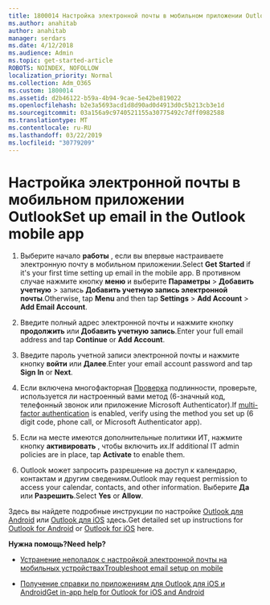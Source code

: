 ```yaml
---
title: 1800014 Настройка электронной почты в мобильном приложении Outlook
ms.author: anahitab
author: anahitab
manager: serdars
ms.date: 4/12/2018
ms.audience: Admin
ms.topic: get-started-article
ROBOTS: NOINDEX, NOFOLLOW
localization_priority: Normal
ms.collection: Adm_O365
ms.custom: 1800014
ms.assetid: d2b46122-b59a-4b94-9cae-5e42be819022
ms.openlocfilehash: b2e3a5693acd1d8d90ad0d4913d0c5b213cb3e1d
ms.sourcegitcommit: 03a156a9c9740521155a30775492c7dff0982588
ms.translationtype: MT
ms.contentlocale: ru-RU
ms.lasthandoff: 03/22/2019
ms.locfileid: "30779209"
---
```

# <a name="set-up-email-in-the-outlook-mobile-app"></a><span data-ttu-id="e4c0c-102">Настройка электронной почты в мобильном приложении Outlook</span><span class="sxs-lookup"><span data-stu-id="e4c0c-102">Set up email in the Outlook mobile app</span></span>

1. <span data-ttu-id="e4c0c-103">Выберите начало **работы** , если вы впервые настраиваете электронную почту в мобильном приложении.</span><span class="sxs-lookup"><span data-stu-id="e4c0c-103">Select **Get Started** if it's your first time setting up email in the mobile app.</span></span> <span data-ttu-id="e4c0c-104">В противном случае нажмите кнопку **меню** и выберите **Параметры** \> **Добавить учетную** \> запись **Добавить учетную запись электронной почты**.</span><span class="sxs-lookup"><span data-stu-id="e4c0c-104">Otherwise, tap **Menu** and then tap **Settings** \> **Add Account** \> **Add Email Account**.</span></span> 
    
2. <span data-ttu-id="e4c0c-105">Введите полный адрес электронной почты и нажмите кнопку **продолжить** или **Добавить учетную запись**.</span><span class="sxs-lookup"><span data-stu-id="e4c0c-105">Enter your full email address and tap **Continue** or **Add Account**.</span></span>
    
3. <span data-ttu-id="e4c0c-106">Введите пароль учетной записи электронной почты и нажмите кнопку **войти** или **Далее**.</span><span class="sxs-lookup"><span data-stu-id="e4c0c-106">Enter your email account password and tap **Sign In** or **Next**.</span></span> 
    
4. <span data-ttu-id="e4c0c-107">Если включена многофакторная [Проверка](https://support.office.com/article/8f0454b2-f51a-4d9c-bcde-2c48e41621c6.aspx) подлинности, проверьте, используется ли настроенный вами метод (6-значный код, телефонный звонок или приложение Microsoft Authenticator).</span><span class="sxs-lookup"><span data-stu-id="e4c0c-107">If [multi-factor authentication](https://support.office.com/article/8f0454b2-f51a-4d9c-bcde-2c48e41621c6.aspx) is enabled, verify using the method you set up (6 digit code, phone call, or Microsoft Authenticator app).</span></span> 
    
5. <span data-ttu-id="e4c0c-108">Если на месте имеются дополнительные политики ИТ, нажмите кнопку **активировать** , чтобы включить их.</span><span class="sxs-lookup"><span data-stu-id="e4c0c-108">If additional IT admin policies are in place, tap **Activate** to enable them.</span></span> 
    
6. <span data-ttu-id="e4c0c-109">Outlook может запросить разрешение на доступ к календарю, контактам и другим сведениям.</span><span class="sxs-lookup"><span data-stu-id="e4c0c-109">Outlook may request permission to access your calendar, contacts, and other information.</span></span> <span data-ttu-id="e4c0c-110">Выберите **Да** или **Разрешить**.</span><span class="sxs-lookup"><span data-stu-id="e4c0c-110">Select **Yes** or **Allow**.</span></span> 
    
<span data-ttu-id="e4c0c-111">Здесь вы найдете подробные инструкции по настройке [Outlook для Android](https://support.office.com/article/886db551-8dfa-4fd5-b835-f8e532091872.aspx) или [Outlook для iOS](https://support.office.com/article/b2de2161-cc1d-49ef-9ef9-81acd1c8e234.aspx) здесь.</span><span class="sxs-lookup"><span data-stu-id="e4c0c-111">Get detailed set up instructions for [Outlook for Android](https://support.office.com/article/886db551-8dfa-4fd5-b835-f8e532091872.aspx) or [Outlook for iOS](https://support.office.com/article/b2de2161-cc1d-49ef-9ef9-81acd1c8e234.aspx) here.</span></span> 
  
 <span data-ttu-id="e4c0c-112">**Нужна помощь?**</span><span class="sxs-lookup"><span data-stu-id="e4c0c-112">**Need help?**</span></span>
  
- [<span data-ttu-id="e4c0c-113">Устранение неполадок с настройкой электронной почты на мобильных устройствах</span><span class="sxs-lookup"><span data-stu-id="e4c0c-113">Troubleshoot email setup on mobile</span></span>](https://support.office.com/article/a264ef01-9c88-48fb-9285-7017e4f31f02.aspx)
    
- [<span data-ttu-id="e4c0c-114">Получение справки по приложениям для Outlook для iOS и Android</span><span class="sxs-lookup"><span data-stu-id="e4c0c-114">Get in-app help for Outlook for iOS and Android</span></span>](https://support.office.com/article/218a22d1-9fa5-4889-b689-de1c63493243.aspx#ID0EAABAAA=Contact_Support)
    

